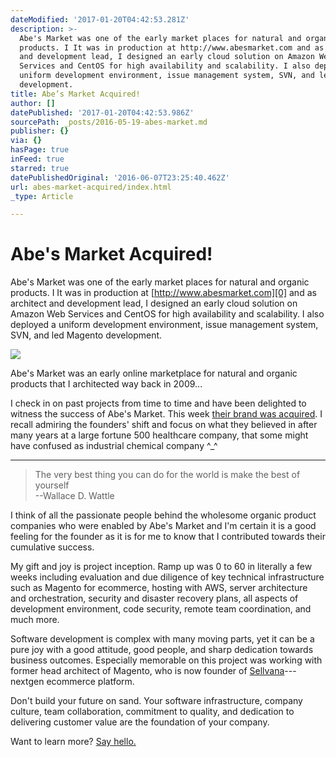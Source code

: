 ```yaml
---
dateModified: '2017-01-20T04:42:53.281Z'
description: >-
  Abe's Market was one of the early market places for natural and organic
  products. I It was in production at http://www.abesmarket.com and as architect
  and development lead, I designed an early cloud solution on Amazon Web
  Services and CentOS for high availability and scalability. I also deployed a
  uniform development environment, issue management system, SVN, and led Magento
  development.
title: Abe’s Market Acquired!
author: []
datePublished: '2017-01-20T04:42:53.986Z'
sourcePath: _posts/2016-05-19-abes-market.md
publisher: {}
via: {}
hasPage: true
inFeed: true
starred: true
datePublishedOriginal: '2016-06-07T23:25:40.462Z'
url: abes-market-acquired/index.html
_type: Article

---
```

# Abe's Market Acquired!

Abe's Market was one of the early market places for natural and organic products. I It was in production at [http://www.abesmarket.com][0] and as architect and development lead, I designed an early cloud solution on Amazon Web Services and CentOS for high availability and scalability. I also deployed a uniform development environment, issue management system, SVN, and led Magento development.

<article style=""><img src="https://the-grid-user-content.s3-us-west-2.amazonaws.com/b737e5cb-2f21-4272-91e5-8f84b1c89a74.jpg" /><p>Abe's Market was an early online marketplace for natural and organic products that I architected way back in 2009... </p></article>

I check in on past projects from time to time and have been delighted to witness the success of Abe's Market. This week [their brand was acquired][1]. I recall admiring the founders' shift and focus on what they believed in after many years at a large fortune 500 healthcare company, that some might have confused as industrial chemical company ^\_^

---

> The very best thing you can do for the world is make the best of yourself   
> --Wallace D. Wattle

I think of all the passionate people behind the wholesome organic product companies who were enabled by Abe's Market and I'm certain it is a good feeling for the founder as it is for me to know that I contributed towards their cumulative success.

My gift and joy is project inception. Ramp up was 0 to 60 in literally a few weeks including evaluation and due diligence of key technical infrastructure such as Magento for ecommerce, hosting with AWS, server architecture and orchestration, security and disaster recovery plans, all aspects of development environment, code security, remote team coordination, and much more.

Software development is complex with many moving parts, yet it can be a pure joy with a good attitude, good people, and sharp dedication towards business outcomes. Especially memorable on this project was working with former head architect of Magento, who is now founder of [Sellvana][2]---nextgen ecommerce platform.

Don't build your future on sand. Your software infrastructure, company culture, team collaboration, commitment to quality, and dedication to delivering customer value are the foundation of your company.

Want to learn more? [Say hello.][3]

[0]: http://www.abesmarket.com/
[1]: https://www.dropbox.com/s/l1riddrq2qpn0nm/abesmarket-acquisition.pdf?dl=0
[2]: https://www.sellvana.com/
[3]: https://calendly.com/swidnikk